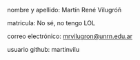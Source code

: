 nombre y apellido: Martín René Vilugróñ

matricula: No sé, no tengo LOL

correo electrónico: mrvilugron@unrn.edu.ar

usuario github: martinvilu
